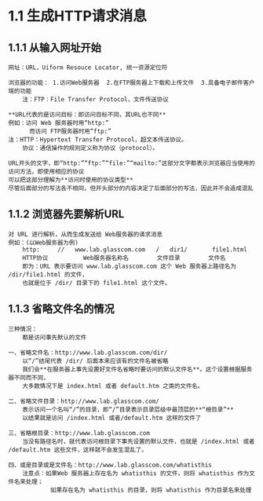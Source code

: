 # 1.1 生成HTTP请求消息

## 1.1.1 从输入网址开始
    网址：URL，Uiform Resouce Locator, 统一资源定位符
  
    浏览器的功能： 1.访问Web服务器  2.在FTP服务器上下载和上传文件  3.具备电子邮件客户端的功能
        注：FTP：File Transfer Protocol，文件传送协议
    
    **URL代表的是访问目标：即访问目标不同，其URL也不同**
    例如：访问 Web 服务器时用“http:”
          而访问 FTP服务器时用“ftp:”
    注：HTTP：Hypertext Transfer Protocol，超文本传送协议。
        协议：通信操作的规则定义称为协议（protocol）。
    
    URL开头的文字，即“http:”“ftp:”“file:”“mailto:”这部分文字都表示浏览器应当使用的访问方法，即使用相应的协议
    可以把这部分理解为**访问时使用的协议类型**
    尽管后面部分的写法各不相同，但开头部分的内容决定了后面部分的写法，因此并不会造成混乱
    
## 1.1.2 浏览器先要解析URL
    对 URL 进行解析，从而生成发送给 Web服务器的请求消息
    例如：(以Web服务器为例)
        http:     //   www.lab.glasscom.com   /   dir1/       file1.html
        HTTP协议          Web服务器名称名        文件目录        文件名
        即为：URL 表示要访问 www.lab.glasscom.com 这个 Web 服务器上路径名为 /dir/file1.html 的文件，
        也就是位于 /dir/ 目录下的 file1.html 这个文件。
    
## 1.1.3 省略文件名的情况
    三种情况：
        都是访问事先默认的文件
        
    一、省略文件名：http://www.lab.glasscom.com/dir/
        以“/”结尾代表 /dir/ 后面本来应该有的文件名被省略
        我们会**在服务器上事先设置好文件名省略时要访问的默认文件名**。这个设置根据服务器不同而不同，
        大多数情况下是 index.html 或者 default.htm 之类的文件名。
        
    二、省略文件目录：http://www.lab.glasscom.com/
        表示访问一个名叫“/”的目录，即“/”目录表示目录层级中最顶层的**“根目录”**
        以结果就是访问 /index.html 或者/default.htm 这样的文件了
        
    三、省略根目录：http://www.lab.glasscom.com
        当没有路径名时，就代表访问根目录下事先设置的默认文件，也就是 /index.html 或者 /default.htm 这些文件，这样就不会发生混乱了。
    
    四、或是目录或是文件名：http://www.lab.glasscom.com/whatisthis
        注意点：如果Web 服务器上存在名为 whatisthis 的文件，则将 whatisthis 作为文件名来处理；
                如果存在名为 whatisthis 的目录，则将 whatisthis 作为目录名来处理
    
    
    
    
    
    
    
